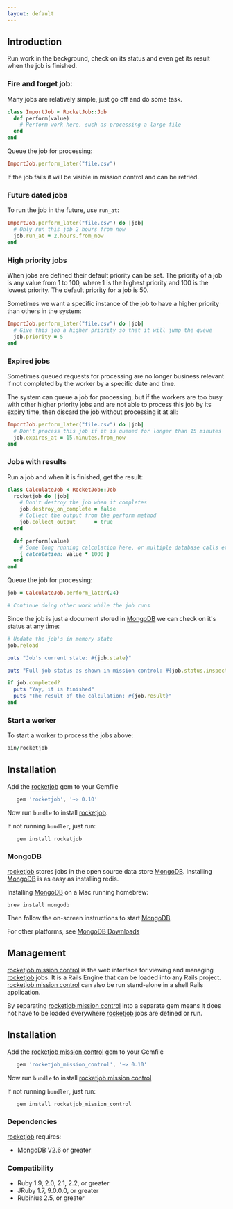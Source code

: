 ```yaml
---
layout: default
---
```


## Introduction

Run work in the background, check on its status and even get its result when
the job is finished.

### Fire and forget job:

Many jobs are relatively simple, just go off and do some task.

```ruby
class ImportJob < RocketJob::Job
  def perform(value)
    # Perform work here, such as processing a large file
  end
end
```

Queue the job for processing:

```ruby
ImportJob.perform_later("file.csv")
```

If the job fails it will be visible in mission control and can be retried.

### Future dated jobs

To run the job in the future, use `run_at`:

```ruby
ImportJob.perform_later("file.csv") do |job|
  # Only run this job 2 hours from now
  job.run_at = 2.hours.from_now
end
```

### High priority jobs

When jobs are defined their default priority can be set. The priority of a
job is any value from 1 to 100, where 1 is the highest priority and 100 is the
lowest priority. The default priority for a job is 50.

Sometimes we want a specific instance of the job to have a higher priority than
others in the system:

```ruby
ImportJob.perform_later("file.csv") do |job|
  # Give this job a higher priority so that it will jump the queue
  job.priority = 5
end
```

### Expired jobs

Sometimes queued requests for processing are no longer business relevant if not
completed by the worker by a specific date and time.

The system can queue a job for processing, but if the workers are too busy with
other higher priority jobs and are not able to process this job by its expiry
time, then discard the job without processing it at all:

```ruby
ImportJob.perform_later("file.csv") do |job|
  # Don't process this job if it is queued for longer than 15 minutes
  job.expires_at = 15.minutes.from_now
end
```

### Jobs with results

Run a job and when it is finished, get the result:

```ruby
class CalculateJob < RocketJob::Job
  rocketjob do |job|
    # Don't destroy the job when it completes
    job.destroy_on_complete = false
    # Collect the output from the perform method
    job.collect_output      = true
  end

  def perform(value)
    # Some long running calculation here, or multiple database calls etc.
    { calculation: value * 1000 }
  end
end
```

Queue the job for processing:

```ruby
job = CalculateJob.perform_later(24)

# Continue doing other work while the job runs
```

Since the job is just a document stored in [MongoDB][3] we can check on it's
status at any time:

```ruby
# Update the job's in memory state
job.reload

puts "Job's current state: #{job.state}"

puts "Full job status as shown in mission control: #{job.status.inspect}"

if job.completed?
  puts "Yay, it is finished"
  puts "The result of the calculation: #{job.result}"
end
```

### Start a worker

To start a worker to process the jobs above:

```ruby
bin/rocketjob
```

## Installation

Add the [rocketjob][0] gem to your Gemfile

```ruby
   gem 'rocketjob', '~> 0.10'
```

Now run `bundle` to install [rocketjob][0].

If not running `bundler`, just run:

```
   gem install rocketjob
```

### MongoDB

[rocketjob][0] stores jobs in the open source data store [MongoDB][3].
Installing [MongoDB][3] is as easy as installing redis.

Installing [MongoDB][3] on a Mac running homebrew:

```
brew install mongodb
```

Then follow the on-screen instructions to start [MongoDB][3].

For other platforms, see [MongoDB Downloads](https://www.mongodb.org/downloads)

## Management

[rocketjob mission control][1] is the web interface for viewing and managing [rocketjob][0] jobs.
It is a Rails Engine that can be loaded into any Rails project.
[rocketjob mission control][1] can also be run stand-alone in a shell Rails application.

By separating [rocketjob mission control][1] into a separate gem means it does not
have to be loaded everywhere [rocketjob][0] jobs are defined or run.

## Installation

Add the [rocketjob mission control][1] gem to your Gemfile

```ruby
   gem 'rocketjob_mission_control', '~> 0.10'
```

Now run `bundle` to install [rocketjob mission control][1]

If not running `bundler`, just run:

```
   gem install rocketjob_mission_control
```

### Dependencies

[rocketjob][0] requires:

* MongoDB V2.6 or greater

### Compatibility

 * Ruby 1.9, 2.0, 2.1, 2.2, or greater
 * JRuby 1.7, 9.0.0.0, or greater
 * Rubinius 2.5, or greater

[0]: http://rocketjob.io
[1]: https://github.com/rocketjob/rocketjob_mission_control
[2]: http://reidmorrison.github.io/semantic_logger
[3]: http://mongodb.org
